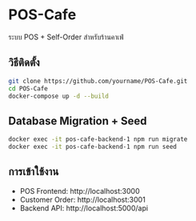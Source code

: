 # POS-Cafe

ระบบ POS + Self-Order สำหรับร้านคาเฟ่

## วิธีติดตั้ง
```bash
git clone https://github.com/yourname/POS-Cafe.git
cd POS-Cafe
docker-compose up -d --build
```

## Database Migration + Seed
```bash
docker exec -it pos-cafe-backend-1 npm run migrate
docker exec -it pos-cafe-backend-1 npm run seed
```

## การเข้าใช้งาน
- POS Frontend: http://localhost:3000
- Customer Order: http://localhost:3001
- Backend API: http://localhost:5000/api

